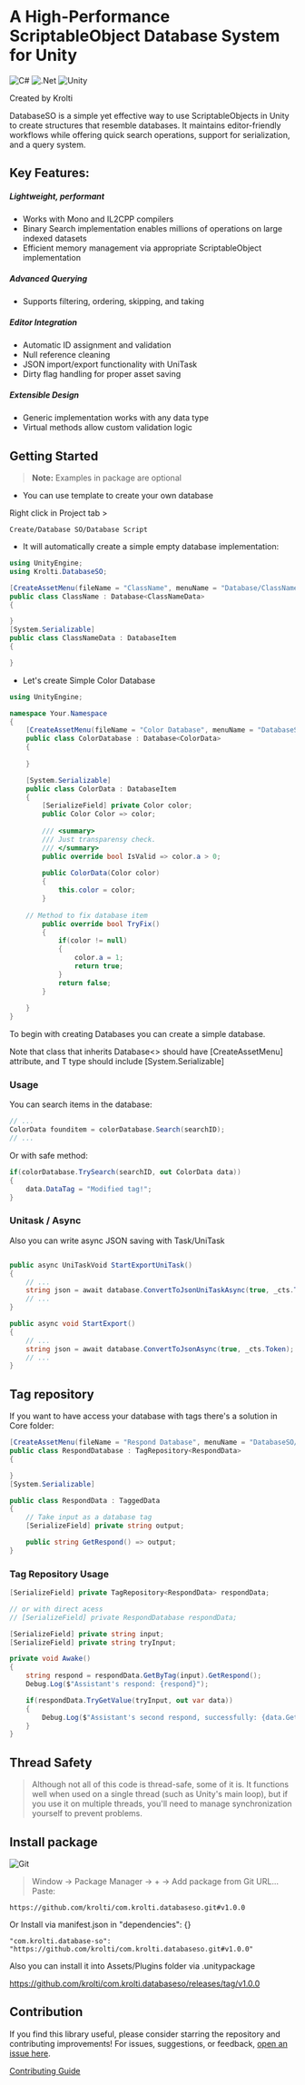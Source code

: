 # A High-Performance ScriptableObject Database System for Unity


![C#](https://img.shields.io/badge/c%23-%23239120.svg?style=for-the-badge&logo=csharp&logoColor=white) ![.Net](https://img.shields.io/badge/.NET-5C2D91?style=for-the-badge&logo=.net&logoColor=white) ![Unity](https://img.shields.io/badge/unity-%23000000.svg?style=for-the-badge&logo=unity&logoColor=white)

<!-- Proudly created with GPRM ( https://gprm.itsvg.in ) -->

Created by Krolti

DatabaseSO is a simple yet effective way to use ScriptableObjects in Unity to create structures that resemble databases. 
It maintains editor-friendly workflows while offering quick search operations, support for serialization, and a query system.

## Key Features:


##### Lightweight, performant
 - Works with Mono and IL2CPP compilers
 - Binary Search implementation enables millions of operations on large indexed datasets
 - Efficient memory management via appropriate ScriptableObject implementation

##### Advanced Querying
 - Supports filtering, ordering, skipping, and taking

##### Editor Integration
 - Automatic ID assignment and validation
 - Null reference cleaning
 - JSON import/export functionality with UniTask
 - Dirty flag handling for proper asset saving

##### Extensible Design
 - Generic implementation works with any data type
 - Virtual methods allow custom validation logic


## Getting Started

> **Note:** Examples in package are optional

- You can use template to create your own database

Right click in Project tab >

```
Create/Database SO/Database Script
```

- It will automatically create a simple empty database implementation:

```C#
using UnityEngine;
using Krolti.DatabaseSO;

[CreateAssetMenu(fileName = "ClassName", menuName = "Database/ClassName")]
public class ClassName : Database<ClassNameData>
{

}
[System.Serializable]
public class ClassNameData : DatabaseItem
{

}
```


- Let's create Simple Color Database

```C#
using UnityEngine;

namespace Your.Namespace
{
    [CreateAssetMenu(fileName = "Color Database", menuName = "DatabaseSO/Examples/Color Database")]
    public class ColorDatabase : Database<ColorData>
    {
		
    }

    [System.Serializable]
    public class ColorData : DatabaseItem
    {
        [SerializeField] private Color color;
        public Color Color => color;
        
        /// <summary>
        /// Just transparensy check.
        /// </summary>
        public override bool IsValid => color.a > 0;
		
        public ColorData(Color color)
        {
            this.color = color;
        }
        
	// Method to fix database item
        public override bool TryFix()
        {
            if(color != null)
            {
                color.a = 1;
                return true;
            }
            return false;
        }
		
    }
}
```

To begin with creating Databases you can create a simple database.

Note that class that inherits Database<> should have [CreateAssetMenu] attribute, and T type should include [System.Serializable]


### Usage


You can search items in the database:

```C#
// ...
ColorData founditem = colorDatabase.Search(searchID);
// ...
```

Or with safe method:

```C#
if(colorDatabase.TrySearch(searchID, out ColorData data))
{
    data.DataTag = "Modified tag!";
}
```


### Unitask / Async

Also you can write async JSON saving with Task/UniTask

```C#

public async UniTaskVoid StartExportUniTask()
{
    // ...
    string json = await database.ConvertToJsonUniTaskAsync(true, _cts.Token);
    // ...
}

public async void StartExport()
{
    // ...
    string json = await database.ConvertToJsonAsync(true, _cts.Token);
    // ...
}
```


## Tag repository

If you want to have access your database with tags there's a solution in Core folder:


```C#
[CreateAssetMenu(fileName = "Respond Database", menuName = "DatabaseSO/Examples/Respond Database")]
public class RespondDatabase : TagRepository<RespondData>
{

}
[System.Serializable]

public class RespondData : TaggedData
{
    // Take input as a database tag
    [SerializeField] private string output;

    public string GetRespond() => output;
}
```


### Tag Repository Usage

```C#
[SerializeField] private TagRepository<RespondData> respondData;

// or with direct acess
// [SerializeField] private RespondDatabase respondData;

[SerializeField] private string input;
[SerializeField] private string tryInput;

private void Awake()
{
    string respond = respondData.GetByTag(input).GetRespond();
    Debug.Log($"Assistant's respond: {respond}");

    if(respondData.TryGetValue(tryInput, out var data))
    {
        Debug.Log($"Assistant's second respond, successfully: {data.GetRespond()}");
    }
}
```

## Thread Safety


>Although not all of this code is thread-safe, some of it is. It functions well when used on a single thread (such as Unity's main loop), but if you use it on multiple threads, you'll need to manage synchronization yourself to prevent problems.



## Install package
![Git](https://img.shields.io/badge/git-%23F05033.svg?style=for-the-badge&logo=git&logoColor=white)
> Window → Package Manager → + → Add package from Git URL...  
> Paste:

```
https://github.com/krolti/com.krolti.databaseso.git#v1.0.0
```

Or Install via manifest.json in "dependencies": {}
```
"com.krolti.database-so": "https://github.com/krolti/com.krolti.databaseso.git#v1.0.0"
```

Also you can install it into Assets/Plugins folder via .unitypackage

https://github.com/krolti/com.krolti.databaseso/releases/tag/v1.0.0

## Contribution

If you find this library useful, please consider starring the repository and contributing improvements!
For issues, suggestions, or feedback, [open an issue here](https://github.com/krolti/krolti-com.krolti.databaseso/issues).

[Contributing Guide](https://github.com/krolti/com.krolti.databaseso/blob/main/CONTRIBUTING.md)

